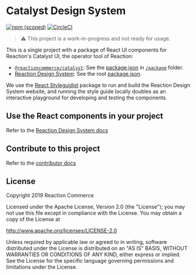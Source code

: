 # Catalyst Design System

[![npm (scoped)](https://img.shields.io/npm/v/@reactioncommerce/components.svg)](https://www.npmjs.com/package/@reactioncommerce/catalyst)
 [![CircleCI](https://circleci.com/gh/reactioncommerce/catalyst.svg?style=svg)](https://circleci.com/gh/reactioncommerce/catalyst)

> ⚠️ This project is a work-in-progress and not ready for usage.

This is a single project with a package of React UI components for Reaction's Catalyst UI, the operator tool of Reaction:

- [`@reactioncommerce/catalyst`](https://www.npmjs.com/package/@reactioncommerce/catalyst): See the [package.json](https://github.com/reactioncommerce/catalyst/blob/master/package/package.json) in [`/package`](https://github.com/reactioncommerce/catalyst/tree/master/package) folder.
- [Reaction Design System](https://designsystem.reactioncommerce.com/): See the root [package.json](https://github.com/reactioncommerce/catalyst/blob/master/package.json).

We use the [React Styleguidist](https://react-styleguidist.js.org/) package to run and build the Reaction Design System website, and running the style guide locally doubles as an interactive playground for developing and testing the components.

## Use the React components in your project

Refer to the [Reaction Design System docs](https://designsystem.reactioncommerce.com/#!/Using%20Components)

## Contribute to this project

Refer to the [contributor docs](./docs)

## License

Copyright 2019 Reaction Commerce

Licensed under the Apache License, Version 2.0 (the "License"); you may not use this file except in compliance with the License. You may obtain a copy of the License at

   http://www.apache.org/licenses/LICENSE-2.0

Unless required by applicable law or agreed to in writing, software distributed under the License is distributed on an "AS IS" BASIS, WITHOUT WARRANTIES OR CONDITIONS OF ANY KIND, either express or implied. See the License for the specific language governing permissions and limitations under the License.
